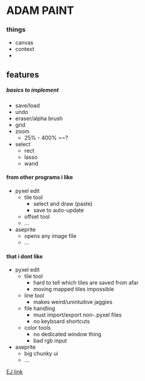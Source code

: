 # ADAM PAINT


### things
- canvas
- context
-

## features
##### basics to implement
- save/load
- undo
- eraser/alpha brush
- grid
- zoom
  - 25% - 400% ~~?
- select
  - rect
  - lasso
  - wand

#### from other programs i like
- pyxel edit
  - tile tool
    - select and draw (paste)
    - save to auto-update
  - offset tool
  - ...
- aseprite
  - opens any image file
  - ...

#### that i dont like
- pyxel edit
  - tile tool
    - hard to tell which tiles are saved from afar
    - moving mapped tiles impossible
  - line tool
    - makes weird/unintuitive jaggies
  - file handling
    - must import/export non-.pyxel files
    - no keyboard shortcuts
  - color tools
    - no dedicated window thing
    - bad rgb input
- aseprite
  - big chunky ui
  - ...

[EJ link](https://eloquentjavascript.net/19_paint.html)
